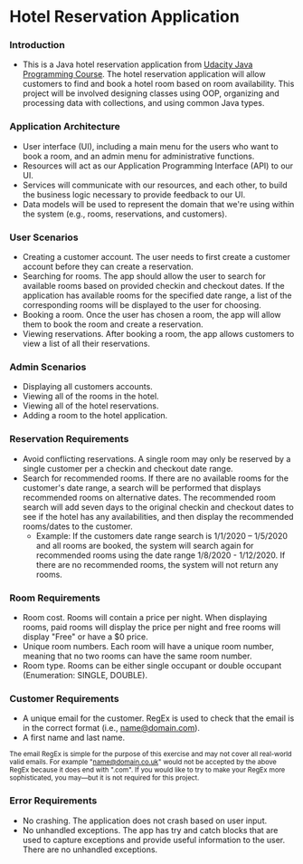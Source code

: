 # Hotel Reservation Application
### Introduction
  - This is a Java hotel reservation application from [Udacity Java Programming Course](https://www.udacity.com/course/java-programming-nanodegree--nd079). The hotel reservation application will allow customers to find and book a hotel room based on room availability. This project will be involved designing classes using OOP, organizing and processing data with collections, and using common Java types.
  
### Application Architecture
  - User interface (UI), including a main menu for the users who want to book a room, and an admin menu for administrative functions.
  - Resources will act as our Application Programming Interface (API) to our UI.
  - Services will communicate with our resources, and each other, to build the business logic necessary to provide feedback to our UI.
  - Data models will be used to represent the domain that we're using within the system (e.g., rooms, reservations, and customers).
  
### User Scenarios
  - Creating a customer account. The user needs to first create a customer account before they can create a reservation.
  - Searching for rooms. The app should allow the user to search for available rooms based on provided checkin and checkout dates. If the application has available rooms for the specified date range, a list of the corresponding rooms will be displayed to the user for choosing.
  - Booking a room. Once the user has chosen a room, the app will allow them to book the room and create a reservation.
  - Viewing reservations. After booking a room, the app allows customers to view a list of all their reservations.
  
### Admin Scenarios
  - Displaying all customers accounts.
  - Viewing all of the rooms in the hotel.
  - Viewing all of the hotel reservations.
  - Adding a room to the hotel application.

### Reservation Requirements
  - Avoid conflicting reservations. A single room may only be reserved by a single customer per a checkin and checkout date range.
  - Search for recommended rooms. If there are no available rooms for the customer's date range, a search will be performed that displays recommended rooms on alternative dates. The recommended room search will add seven days to the original checkin and checkout dates to see if the hotel has any availabilities, and then display the recommended rooms/dates to the customer.
    - Example: If the customers date range search is 1/1/2020 – 1/5/2020 and all rooms are booked, the system will search again for recommended rooms using the date range 1/8/2020 - 1/12/2020. If there are no recommended rooms, the system will not return any rooms.</sub>

### Room Requirements
  - Room cost. Rooms will contain a price per night. When displaying rooms, paid rooms will display the price per night and free rooms will display "Free" or have a $0 price.
  - Unique room numbers. Each room will have a unique room number, meaning that no two rooms can have the same room number.
  - Room type. Rooms can be either single occupant or double occupant (Enumeration: SINGLE, DOUBLE).
  
### Customer Requirements
  - A unique email for the customer. RegEx is used to check that the email is in the correct format (i.e., name@domain.com).
  - A first name and last name.
  
  <sub> The email RegEx is simple for the purpose of this exercise and may not cover all real-world valid emails. For example "name@domain.co.uk" would not be accepted by the above RegEx because it does end with ".com". If you would like to try to make your RegEx more sophisticated, you may—but it is not required for this project.</sub>
  
### Error Requirements
  - No crashing. The application does not crash based on user input.
  - No unhandled exceptions. The app has try and catch blocks that are used to capture exceptions and provide useful information to the user. There are no unhandled exceptions.
